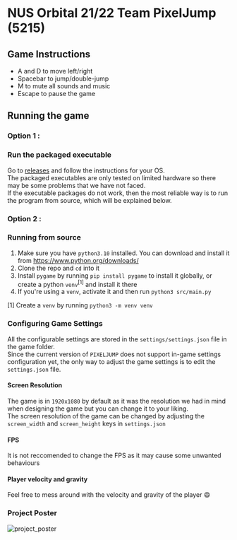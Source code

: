 # NUS Orbital 21/22 Team PixelJump (5215)

## Game Instructions
- A and D to move left/right
- Spacebar to jump/double-jump
- M to mute all sounds and music
- Escape to pause the game

## Running the game
### Option 1 :
### Run the packaged executable
Go to [releases](https://github.com/WilsonOh/Orbital21-22-PixelJump-5215/releases/tag/v0.5.0) and follow the instructions for your OS.<br>
The packaged executables are only tested on limited hardware so there may be some problems that we have not faced.<br>
If the executable packages do not work, then the most reliable way is to run the program from source, which will be explained below.

### Option 2 :
### Running from source
1. Make sure you have `python3.10` installed. You can download and install it from https://www.python.org/downloads/
2. Clone the repo and `cd` into it
3. Install `pygame` by running `pip install pygame` to install it globally, or create a python `venv`<sup>[1]</sup> and install it there
4. If you're using a `venv`, activate it and then run `python3 src/main.py`

[1] Create a `venv` by running `python3 -m venv venv`

### Configuring Game Settings
All the configurable settings are stored in the `settings/settings.json` file in the game folder.<br>
Since the current version of `PIXELJUMP` does not support in-game settings configuration yet, the only way to adjust the game settings is to edit the `settings.json` file.
#### Screen Resolution
The game is in `1920x1080` by default as it was the resolution we had in mind when designing the game but you can change it to your liking.<br>
The screen resolution of the game can be changed by adjusting the `screen_width` and `screen_height` keys in `settings.json`
#### FPS
It is not reccomended to change the FPS as it may cause some unwanted behaviours
#### Player velocity and gravity
Feel free to mess around with the velocity and gravity of the player :smile:


### Project Poster
![project_poster](https://drive.google.com/uc?export=view&id=1aqh3d5f08MciOXuNbmsdHS0T8P3vGBgA)
